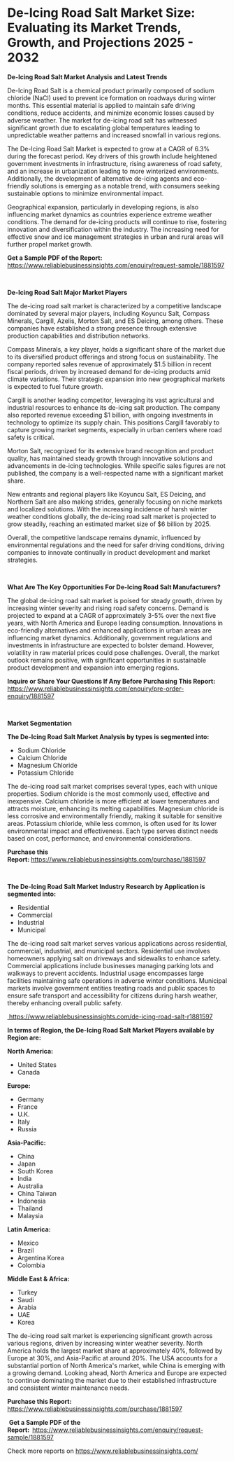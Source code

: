 <p><h1>De-Icing Road Salt Market Size: Evaluating its Market Trends, Growth, and Projections 2025 - 2032</h1></p><p><strong>De-Icing Road Salt Market Analysis and Latest Trends</strong></p>
<p><p>De-Icing Road Salt is a chemical product primarily composed of sodium chloride (NaCl) used to prevent ice formation on roadways during winter months. This essential material is applied to maintain safe driving conditions, reduce accidents, and minimize economic losses caused by adverse weather. The market for de-icing road salt has witnessed significant growth due to escalating global temperatures leading to unpredictable weather patterns and increased snowfall in various regions.</p><p>The De-Icing Road Salt Market is expected to grow at a CAGR of 6.3% during the forecast period. Key drivers of this growth include heightened government investments in infrastructure, rising awareness of road safety, and an increase in urbanization leading to more winterized environments. Additionally, the development of alternative de-icing agents and eco-friendly solutions is emerging as a notable trend, with consumers seeking sustainable options to minimize environmental impact.</p><p>Geographical expansion, particularly in developing regions, is also influencing market dynamics as countries experience extreme weather conditions. The demand for de-icing products will continue to rise, fostering innovation and diversification within the industry. The increasing need for effective snow and ice management strategies in urban and rural areas will further propel market growth.</p></p>
<p><strong>Get a Sample PDF of the Report:&nbsp;</strong> <a href="https://www.reliablebusinessinsights.com/enquiry/request-sample/1881597?utm_campaign=1106&utm_medium=2&utm_source=Github&utm_content=ia&utm_term=30012025&utm_id=de-icing-road-salt">https://www.reliablebusinessinsights.com/enquiry/request-sample/1881597</a></p>
<p>&nbsp;</p>
<p><strong>De-Icing Road Salt Major Market Players</strong></p>
<p><p>The de-icing road salt market is characterized by a competitive landscape dominated by several major players, including Koyuncu Salt, Compass Minerals, Cargill, Azelis, Morton Salt, and ES Deicing, among others. These companies have established a strong presence through extensive production capabilities and distribution networks.</p><p>Compass Minerals, a key player, holds a significant share of the market due to its diversified product offerings and strong focus on sustainability. The company reported sales revenue of approximately $1.5 billion in recent fiscal periods, driven by increased demand for de-icing products amid climate variations. Their strategic expansion into new geographical markets is expected to fuel future growth.</p><p>Cargill is another leading competitor, leveraging its vast agricultural and industrial resources to enhance its de-icing salt production. The company also reported revenue exceeding $1 billion, with ongoing investments in technology to optimize its supply chain. This positions Cargill favorably to capture growing market segments, especially in urban centers where road safety is critical.</p><p>Morton Salt, recognized for its extensive brand recognition and product quality, has maintained steady growth through innovative solutions and advancements in de-icing technologies. While specific sales figures are not published, the company is a well-respected name with a significant market share.</p><p>New entrants and regional players like Koyuncu Salt, ES Deicing, and Northern Salt are also making strides, generally focusing on niche markets and localized solutions. With the increasing incidence of harsh winter weather conditions globally, the de-icing road salt market is projected to grow steadily, reaching an estimated market size of $6 billion by 2025.</p><p>Overall, the competitive landscape remains dynamic, influenced by environmental regulations and the need for safer driving conditions, driving companies to innovate continually in product development and market strategies.</p></p>
<p>&nbsp;</p>
<p><strong>What Are The Key Opportunities For De-Icing Road Salt Manufacturers?</strong></p>
<p><p>The global de-icing road salt market is poised for steady growth, driven by increasing winter severity and rising road safety concerns. Demand is projected to expand at a CAGR of approximately 3-5% over the next five years, with North America and Europe leading consumption. Innovations in eco-friendly alternatives and enhanced applications in urban areas are influencing market dynamics. Additionally, government regulations and investments in infrastructure are expected to bolster demand. However, volatility in raw material prices could pose challenges. Overall, the market outlook remains positive, with significant opportunities in sustainable product development and expansion into emerging regions.</p></p>
<p><strong>Inquire or Share Your Questions If Any Before Purchasing This Report:</strong> <a href="https://www.reliablebusinessinsights.com/enquiry/pre-order-enquiry/1881597?utm_campaign=1106&utm_medium=2&utm_source=Github&utm_content=ia&utm_term=30012025&utm_id=de-icing-road-salt">https://www.reliablebusinessinsights.com/enquiry/pre-order-enquiry/1881597</a></p>
<p>&nbsp;</p>
<p><strong>Market Segmentation</strong></p>
<p><strong>The De-Icing Road Salt Market Analysis by types is segmented into:</strong></p>
<p><ul><li>Sodium Chloride</li><li>Calcium Chloride</li><li>Magnesium Chloride</li><li>Potassium Chloride</li></ul></p>
<p><p>The de-icing road salt market comprises several types, each with unique properties. Sodium chloride is the most commonly used, effective and inexpensive. Calcium chloride is more efficient at lower temperatures and attracts moisture, enhancing its melting capabilities. Magnesium chloride is less corrosive and environmentally friendly, making it suitable for sensitive areas. Potassium chloride, while less common, is often used for its lower environmental impact and effectiveness. Each type serves distinct needs based on cost, performance, and environmental considerations.</p></p>
<p><strong>Purchase this Report:&nbsp;</strong><a href="https://www.reliablebusinessinsights.com/purchase/1881597?utm_campaign=1106&utm_medium=2&utm_source=Github&utm_content=ia&utm_term=30012025&utm_id=de-icing-road-salt">https://www.reliablebusinessinsights.com/purchase/1881597</a></p>
<p>&nbsp;</p>
<p><strong>The De-Icing Road Salt Market Industry Research by Application is segmented into:</strong></p>
<p><ul><li>Residential</li><li>Commercial</li><li>Industrial</li><li>Municipal</li></ul></p>
<p><p>The de-icing road salt market serves various applications across residential, commercial, industrial, and municipal sectors. Residential use involves homeowners applying salt on driveways and sidewalks to enhance safety. Commercial applications include businesses managing parking lots and walkways to prevent accidents. Industrial usage encompasses large facilities maintaining safe operations in adverse winter conditions. Municipal markets involve government entities treating roads and public spaces to ensure safe transport and accessibility for citizens during harsh weather, thereby enhancing overall public safety.</p></p>
<p><a href="https://www.reliablebusinessinsights.com/de-icing-road-salt-r1881597?utm_campaign=1106&utm_medium=2&utm_source=Github&utm_content=ia&utm_term=30012025&utm_id=de-icing-road-salt">&nbsp;https://www.reliablebusinessinsights.com/de-icing-road-salt-r1881597</a></p>
<p><strong>In terms of Region, the De-Icing Road Salt Market Players available by Region are:</strong></p>
<p>
    <p> <strong> North America: </strong>
        <ul>
            <li>United States</li>
            <li>Canada</li>
        </ul>
        </p> 
    <p> <strong> Europe: </strong>
        <ul>
            <li>Germany</li>
            <li>France</li>
            <li>U.K.</li>
            <li>Italy</li>
            <li>Russia</li>
        </ul>
        </p> 
    <p> <strong> Asia-Pacific: </strong>
        <ul>
            <li>China</li>
            <li>Japan</li>
            <li>South Korea</li>
            <li>India</li>
            <li>Australia</li>
            <li>China Taiwan</li>
            <li>Indonesia</li>
            <li>Thailand</li>
            <li>Malaysia</li>
        </ul>
        </p> 
    <p> <strong> Latin America: </strong>
        <ul>
            <li>Mexico</li>
            <li>Brazil</li>
            <li>Argentina Korea</li>
            <li>Colombia</li>
        </ul>
        </p> 
    <p> <strong> Middle East & Africa: </strong>
        <ul>
            <li>Turkey</li>
            <li>Saudi</li>
            <li>Arabia</li>
            <li>UAE</li>
            <li>Korea</li>
        </ul>
    </p>
    </p>
<p><p>The de-icing road salt market is experiencing significant growth across various regions, driven by increasing winter weather severity. North America holds the largest market share at approximately 40%, followed by Europe at 30%, and Asia-Pacific at around 20%. The USA accounts for a substantial portion of North America's market, while China is emerging with a growing demand. Looking ahead, North America and Europe are expected to continue dominating the market due to their established infrastructure and consistent winter maintenance needs.</p></p>
<p><strong>Purchase this Report: </strong><a href="https://www.reliablebusinessinsights.com/purchase/1881597?utm_campaign=1106&utm_medium=2&utm_source=Github&utm_content=ia&utm_term=30012025&utm_id=de-icing-road-salt">https://www.reliablebusinessinsights.com/purchase/1881597</a></p>
<p>&nbsp;<strong>Get a Sample PDF of the Report:&nbsp;&nbsp;</strong><a href="https://www.reliablebusinessinsights.com/enquiry/request-sample/1881597?utm_campaign=1106&utm_medium=2&utm_source=Github&utm_content=ia&utm_term=30012025&utm_id=de-icing-road-salt">https://www.reliablebusinessinsights.com/enquiry/request-sample/1881597</a></p>
<p><strong></strong></p>
<p>Check more reports on <a href="https://www.reliablebusinessinsights.com/?utm_campaign=1106&utm_medium=2&utm_source=Github&utm_content=ia&utm_term=30012025&utm_id=de-icing-road-salt">https://www.reliablebusinessinsights.com/</a></p>